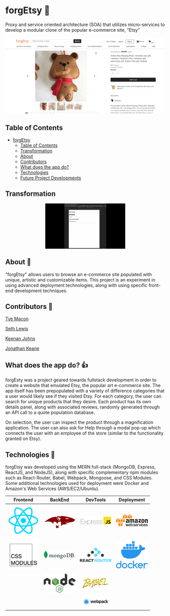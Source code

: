 # forgEtsy :art:
Proxy and service oriented architecture (SOA) that utilizes micro-services to develop a modular clone of the popular e-commerce site, “Etsy” 

![forgEtsy](https://github.com/jkeane889/forgEtsy_FullStack/blob/master/ForgEtsy_FinalProduct.png)

## Table of Contents
- [forgEtsy](#forgEtsy)
  - [Table of Contents](#table-of-contents)
  - [Transformation](#transformation)
  - [About](#about)
  - [Contributors](#contributors)
  - [What does the app do?](#what-does-the-app-do)
  - [Technologies](#technologies)
  - [Future Project Developments](#future-project-developments)

## Transformation

<img class="gif" style="display: block;
  margin-left: auto;
  margin-right: auto;
  width: 50%;" src="https://github.com/jkeane889/forgEtsy_FullStack/blob/master/forgEtsyBuild.gif"
/>

## About :page_with_curl:

"forgEtsy" allows users to browse an e-commerce site populated with unique, artistic and customizable items.  This project is an experiment in using advanced deployment technologies, along with using specific front-end development techniques.

## Contributors :muscle: 

[Tye Macon](https://github.com/orgs/ForgEtsy/people/tyemacon)

[Seth Lewis](https://github.com/projectLewis)

[Keenan Johns](https://github.com/FluxxField)

[Jonathan Keane](https://github.com/jkeane889)

## What does the app do? :thumbsup:

forgEsty was a project geared towards fullstack development in order to create a website that emulated Etsy, the popular art e-commerce site.  The app itself has been prepopulated with a variety of difference categories that a user would likely see if they visited Etsy.  For each category, the user can search for unique products that they desire.  Each product has its own details panel, along with associated reviews, randomly generated through an API call to a quote population database.  

On selection, the user can inspect the product through a magnification application.  The user can also ask for Help through a modal pop-up which connects the user with an employee of the store (similar to the functionality granted on Etsy).

## Technologies :custard:

forgEtsy was developed using the MERN full-stack (MongoDB, Express, ReactJS, and NodeJS), along with specific complementary npm modules such as React-Router, Babel, Webpack, Mongoose, and CSS Modules.  Some additional technologies used for deployment were Docker and Amazon's Web Services (AWS/EC2/Ubuntu).

| Frontend | BackEnd | DevTools | Deployment |
| -------- | ------- | -------- | ---------- |
| ![ReactJS](https://github.com/jkeane889/forgEtsy_FullStack/blob/master/technologies/ReactJS.png "ReactJS") | ![Mongoose](https://github.com/jkeane889/forgEtsy_FullStack/blob/master/technologies/mongooseLogo.png "Mongoose") | ![ExpressJS](https://github.com/jkeane889/forgEtsy_FullStack/blob/master/technologies/expressJS.png "ExpressJS") | ![AWS](https://github.com/jkeane889/forgEtsy_FullStack/blob/master/technologies/amazonwebServices.png "AWS") | 
| ![CSSModules](https://github.com/jkeane889/forgEtsy_FullStack/blob/master/technologies/CSSModules.png "CSSModules") | ![MongoDB](https://github.com/jkeane889/forgEtsy_FullStack/blob/master/technologies/mongoDBlogo.png "MongoDB") | ![ReactRouter](https://github.com/jkeane889/forgEtsy_FullStack/blob/master/technologies/reactRouter.png) | ![Docker](https://github.com/jkeane889/forgEtsy_FullStack/blob/master/technologies/dockerLogo.png "Docker") 
| | ![NodeJS](https://github.com/jkeane889/forgEtsy_FullStack/blob/master/technologies/nodeJS.png "NodeJS") | ![Babel](https://github.com/jkeane889/forgEtsy_FullStack/blob/master/technologies/babelJS.png "Babel") | |
| | | ![Webpack](https://github.com/jkeane889/forgEtsy_FullStack/blob/master/technologies/webpack.png "Webpack")
